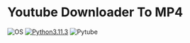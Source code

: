 # Youtube Downloader To MP4

![OS](https://img.shields.io/badge/Windows-%20-9cf) [![Python3.11.3](https://img.shields.io/badge/Python3.11.3-%20-important)](https://www.python.org/ftp/python/3.11.3/python-3.11.3-amd64.exe) ![Pytube](https://img.shields.io/badge/Pytube%2015.0.0-%20-success)
